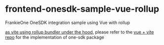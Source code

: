 # frontend-onesdk-sample-vue-rollup

FrankieOne OneSDK integration sample using Vue with rollup

[as vite using rollup bundler under the hood](https://vitejs.dev/config/build-options#build-rollupoptions), please refer to the [vue + vite repo](https://github.com/frankieone/frontend-onesdk-public-sample-codes/frontend-onesdk-sample-vue-vite) for the implementation of one-sdk package
